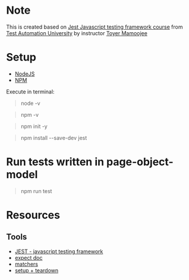 # Note
This is created based on [Jest Javascript testing framework course](https://testautomationu.applitools.com/jest-testing-tutorial/) from [Test Automation University](https://testautomationu.applitools.com/) by instructor [Toyer Mamoojee](https://github.com/toyerma)

# Setup

- [NodeJS](https://nodejs.org/en/download/)
- [NPM](https://docs.npmjs.com/downloading-and-installing-node-js-and-npm)

Execute in terminal:
> node -v

> npm -v

> npm init -y

> npm install --save-dev jest

# Run tests written in page-object-model
> npm run test

# Resources

## Tools
- [JEST - javascript testing framework](https://jestjs.io/)
- [expect doc](https://jestjs.io/docs/expect)
- [matchers](https://jestjs.io/docs/using-matchers)
- [setup + teardown](https://jestjs.io/docs/setup-teardown)